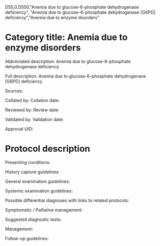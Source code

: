 D55,0,D550,"Anemia due to glucose-6-phosphate dehydrogenase deficiency", "Anemia due to glucose-6-phosphate dehydrogenase [G6PD] deficiency","Anemia due to enzyme disorders"
# Category title: Anemia due to enzyme disorders

Abbreviated description: Anemia due to glucose-6-phosphate dehydrogenase deficiency

Full description: Anemia due to glucose-6-phosphate dehydrogenase [G6PD] deficiency

Sources:

Collated by:
Collation date:

Reviewed by:
Review date:

Validated by:
Validation date:

Approval UID:

# Protocol description

Presenting conditions:

History capture guidelines:

General examination guidelines:

Systemic examination guidelines:

Possible differential diagnoses with links to related protocols:

Symptomatic / Palliative management:

Suggested diagnostic tests:

Management:

Follow-up guidelines:

